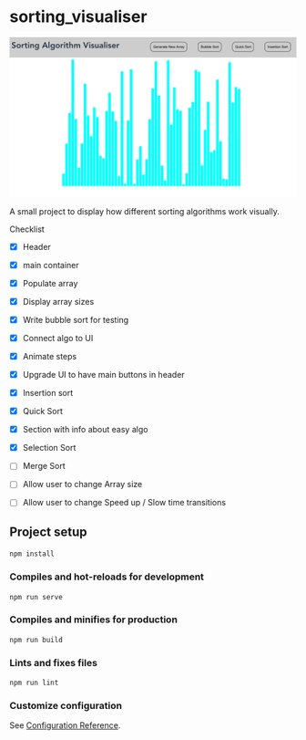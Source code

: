 # sorting_visualiser

![Sorting Algorithm Visualiser](app-image.png)


A small project to display how different sorting algorithms work visually. 


Checklist 
- [x] Header
- [x] main container
- [x] Populate array
- [x] Display array sizes
- [x] Write bubble sort for testing
- [x] Connect algo to UI
- [x] Animate steps 
- [x] Upgrade UI to have main buttons in header
- [x] Insertion sort 
- [x] Quick Sort
- [x] Section with info about easy algo
- [x] Selection Sort
- [ ] Merge Sort
- [ ] Allow user to change Array size 
- [ ] Allow user to change Speed up / Slow time transitions


## Project setup
```
npm install
```

### Compiles and hot-reloads for development
```
npm run serve
```

### Compiles and minifies for production
```
npm run build
```

### Lints and fixes files
```
npm run lint
```

### Customize configuration
See [Configuration Reference](https://cli.vuejs.org/config/).
